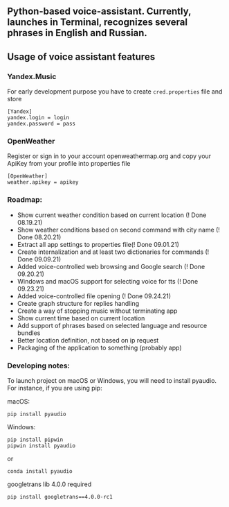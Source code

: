 ## Python-based voice-assistant. Currently, launches in Terminal, recognizes several phrases in English and Russian.

## Usage of voice assistant features

### Yandex.Music

For early development purpose you have to create `cred.properties` file and store

```
[Yandex]
yandex.login = login
yandex.password = pass
```

### OpenWeather

Register or sign in to your account openweathermap.org and copy your ApiKey from your profile into properties file

```
[OpenWeather]
weather.apikey = apikey
```


### Roadmap:

* Show current weather condition based on current location (! Done 08.19.21)
* Show weather conditions based on second command with city name (! Done 08.20.21)
* Extract all app settings to properties file(! Done 09.01.21)
* Create internalization and at least two dictionaries for commands (! Done 09.09.21)
* Added voice-controlled web browsing and Google search (! Done 09.20.21)
* Windows and macOS support for selecting voice for tts (! Done 09.23.21)
* Added voice-controlled file opening (! Done 09.24.21)
* Create graph structure for replies handling
* Create a way of stopping music without terminating app
* Show current time based on current location
* Add support of phrases based on selected language and resource bundles
* Better location definition, not based on ip request
* Packaging of the application to something (probably app)

### Developing notes:

To launch project on macOS or Windows, you will need to install pyaudio.
For instance, if you are using pip:

macOS: 
```
pip install pyaudio
```
Windows:
```
pip install pipwin
pipwin install pyaudio
```
or
```
conda install pyaudio
```

googletrans lib 4.0.0 required

```
pip install googletrans==4.0.0-rc1
```
